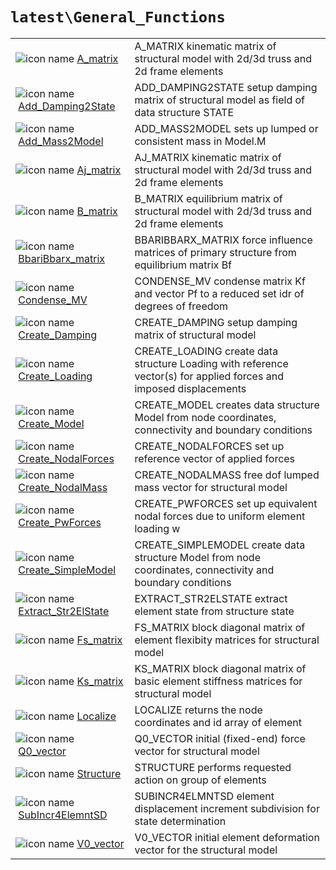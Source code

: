 <!-- <!DOCTYPE html> -->
<!-- <html lang="en"> -->
<!-- <body> -->
<!-- <a name="_top"></a>
<table width="100%"><tr><td align="left"><a href="../../_index.md"><img alt="<" border="0" src="../../left.png">&nbsp;Master index</a></td>
<td align="right"><a href="_index.md">Index for `latest\General_Functions`&nbsp;<img alt=">" border="0" src="../../right.png"></a></td></tr></table> -->

# `latest\General_Functions`

<table>
<tr><td><img src="../../matlab_logo.png" alt="icon name" class="icon">&nbsp;<a href="A_matrix">A_matrix</a></td><td>A_MATRIX kinematic matrix of structural model with 2d/3d truss and 2d frame elements </td></tr><tr><td><img src="../../matlab_logo.png" alt="icon name" class="icon">&nbsp;<a href="Add_Damping2State">Add_Damping2State</a></td><td>ADD_DAMPING2STATE setup damping matrix of structural model as field of data structure STATE </td></tr><tr><td><img src="../../matlab_logo.png" alt="icon name" class="icon">&nbsp;<a href="Add_Mass2Model">Add_Mass2Model</a></td><td>ADD_MASS2MODEL sets up lumped or consistent mass in Model.M </td></tr><tr><td><img src="../../matlab_logo.png" alt="icon name" class="icon">&nbsp;<a href="Aj_matrix">Aj_matrix</a></td><td>AJ_MATRIX kinematic matrix of structural model with 2d/3d truss and 2d frame elements </td></tr><tr><td><img src="../../matlab_logo.png" alt="icon name" class="icon">&nbsp;<a href="B_matrix">B_matrix</a></td><td>B_MATRIX equilibrium matrix of structural model with 2d/3d truss and 2d frame elements </td></tr><tr><td><img src="../../matlab_logo.png" alt="icon name" class="icon">&nbsp;<a href="BbariBbarx_matrix">BbariBbarx_matrix</a></td><td>BBARIBBARX_MATRIX force influence matrices of primary structure from equilibrium matrix Bf </td></tr><tr><td><img src="../../matlab_logo.png" alt="icon name" class="icon">&nbsp;<a href="Condense_MV">Condense_MV</a></td><td>CONDENSE_MV condense matrix Kf and vector Pf to a reduced set idr of degrees of freedom </td></tr><tr><td><img src="../../matlab_logo.png" alt="icon name" class="icon">&nbsp;<a href="Create_Damping">Create_Damping</a></td><td>CREATE_DAMPING setup damping matrix of structural model </td></tr><tr><td><img src="../../matlab_logo.png" alt="icon name" class="icon">&nbsp;<a href="Create_Loading">Create_Loading</a></td><td>CREATE_LOADING create data structure Loading with reference vector(s) for applied forces and imposed displacements </td></tr><tr><td><img src="../../matlab_logo.png" alt="icon name" class="icon">&nbsp;<a href="Create_Model">Create_Model</a></td><td>CREATE_MODEL creates data structure Model from node coordinates, connectivity and boundary conditions </td></tr><tr><td><img src="../../matlab_logo.png" alt="icon name" class="icon">&nbsp;<a href="Create_NodalForces">Create_NodalForces</a></td><td>CREATE_NODALFORCES set up reference vector of applied forces </td></tr><tr><td><img src="../../matlab_logo.png" alt="icon name" class="icon">&nbsp;<a href="Create_NodalMass">Create_NodalMass</a></td><td>CREATE_NODALMASS free dof lumped mass vector for structural model </td></tr><tr><td><img src="../../matlab_logo.png" alt="icon name" class="icon">&nbsp;<a href="Create_PwForces">Create_PwForces</a></td><td>CREATE_PWFORCES set up equivalent nodal forces due to uniform element loading w </td></tr><tr><td><img src="../../matlab_logo.png" alt="icon name" class="icon">&nbsp;<a href="Create_SimpleModel">Create_SimpleModel</a></td><td>CREATE_SIMPLEMODEL create data structure Model from node coordinates, connectivity and boundary conditions </td></tr><tr><td><img src="../../matlab_logo.png" alt="icon name" class="icon">&nbsp;<a href="Extract_Str2ElState">Extract_Str2ElState</a></td><td>EXTRACT_STR2ELSTATE extract element state from structure state </td></tr><tr><td><img src="../../matlab_logo.png" alt="icon name" class="icon">&nbsp;<a href="Fs_matrix">Fs_matrix</a></td><td>FS_MATRIX block diagonal matrix of element flexibity matrices for structural model </td></tr><tr><td><img src="../../matlab_logo.png" alt="icon name" class="icon">&nbsp;<a href="Ks_matrix">Ks_matrix</a></td><td>KS_MATRIX block diagonal matrix of basic element stiffness matrices for structural model </td></tr><tr><td><img src="../../matlab_logo.png" alt="icon name" class="icon">&nbsp;<a href="Localize">Localize</a></td><td>LOCALIZE returns the node coordinates and id array of element </td></tr><tr><td><img src="../../matlab_logo.png" alt="icon name" class="icon">&nbsp;<a href="Q0_vector">Q0_vector</a></td><td>Q0_VECTOR initial (fixed-end) force vector for structural model </td></tr><tr><td><img src="../../matlab_logo.png" alt="icon name" class="icon">&nbsp;<a href="Structure">Structure</a></td><td>STRUCTURE performs requested action on group of elements </td></tr><tr><td><img src="../../matlab_logo.png" alt="icon name" class="icon">&nbsp;<a href="SubIncr4ElemntSD">SubIncr4ElemntSD</a></td><td>SUBINCR4ELMNTSD element displacement increment subdivision for state determination </td></tr><tr><td><img src="../../matlab_logo.png" alt="icon name" class="icon">&nbsp;<a href="V0_vector">V0_vector</a></td><td>V0_VECTOR initial element deformation vector for the structural model </td></tr></table>




<!-- <hr><address>Generated on Thu 28-Jan-2021 18:22:44 by <strong><a href="http://www.artefact.tk/software/matlab/m2html/" title="Matlab Documentation in HTML">m2html</a></strong> &copy; 2005</address> -->
<!-- </body> -->
<!-- </html> -->